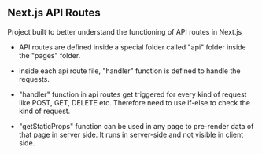 ## Next.js API Routes

Project built to better understand the functioning of API routes in Next.js

- API routes are defined inside a special folder called "api" folder inside the "pages" folder.

* inside each api route file, "handler" function is defined to handle the requests.

* "handler" function in api routes get triggered for every kind of request like POST, GET, DELETE etc.
  Therefore need to use if-else to check the kind of request.

* "getStaticProps" function can be used in any page to pre-render data of that page in server side.
  It runs in server-side and not visible in client side.
